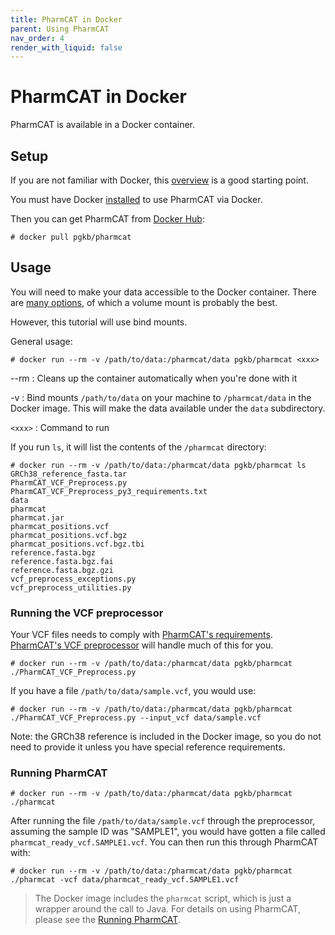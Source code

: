 ```yaml
---
title: PharmCAT in Docker
parent: Using PharmCAT
nav_order: 4
render_with_liquid: false
---
```

# PharmCAT in Docker

PharmCAT is available in a Docker container.

## Setup

If you are not familiar with Docker, this [overview](https://docs.docker.com/get-started/overview/) is a good starting point.

You must have Docker [installed](https://docs.docker.com/get-docker/) to use PharmCAT via Docker.

Then you can get PharmCAT from [Docker Hub](https://hub.docker.com/r/pgkb/pharmcat):

```console
# docker pull pgkb/pharmcat
```

## Usage

You will need to make your data accessible to the Docker container.  There are [many options](https://docs.docker.com/storage/), of which a volume mount is probably the best.

However, this tutorial will use bind mounts.

General usage:

```console
# docker run --rm -v /path/to/data:/pharmcat/data pgkb/pharmcat <xxx>
```

--rm
: Cleans up the container automatically when you're done with it

-v
: Bind mounts `/path/to/data` on your machine to `/pharmcat/data` in the Docker image.  This will make the data available under the `data` subdirectory.
 
`<xxx>`
: Command to run

If you run `ls`, it will list the contents of the `/pharmcat` directory: 

```console
# docker run --rm -v /path/to/data:/pharmcat/data pgkb/pharmcat ls
GRCh38_reference_fasta.tar
PharmCAT_VCF_Preprocess.py
PharmCAT_VCF_Preprocess_py3_requirements.txt
data
pharmcat
pharmcat.jar
pharmcat_positions.vcf
pharmcat_positions.vcf.bgz
pharmcat_positions.vcf.bgz.tbi
reference.fasta.bgz
reference.fasta.bgz.fai
reference.fasta.bgz.gzi
vcf_preprocess_exceptions.py
vcf_preprocess_utilities.py
```

### Running the VCF preprocessor

Your VCF files needs to comply with [PharmCAT's requirements](/specifications/VCF-Requirements).  [PharmCAT's VCF preprocessor](/using/VCF-Preprocessor) will handle much of this for you.

```console
# docker run --rm -v /path/to/data:/pharmcat/data pgkb/pharmcat ./PharmCAT_VCF_Preprocess.py
```

If you have a file `/path/to/data/sample.vcf`, you would use:

```console
# docker run --rm -v /path/to/data:/pharmcat/data pgkb/pharmcat ./PharmCAT_VCF_Preprocess.py --input_vcf data/sample.vcf
```

Note: the GRCh38 reference is included in the Docker image, so you do not need to provide it unless you have special reference requirements.


### Running PharmCAT

```console
# docker run --rm -v /path/to/data:/pharmcat/data pgkb/pharmcat ./pharmcat
```

After running the file `/path/to/data/sample.vcf` through the preprocessor, assuming the sample ID was "SAMPLE1", you would have gotten a file called `pharmcat_ready_vcf.SAMPLE1.vcf`.  You can then run this through PharmCAT with:

```console
# docker run --rm -v /path/to/data:/pharmcat/data pgkb/pharmcat ./pharmcat -vcf data/pharmcat_ready_vcf.SAMPLE1.vcf
```


> The Docker image includes the `pharmcat` script, which is just a wrapper around the call to Java.  For details on using PharmCAT, please see the [Running PharmCAT](/using/Running-PharmCAT).
